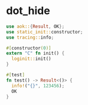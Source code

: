 [‼️]: ✏️README.mdt

# dot_hide

```rust
use aok::{Result, OK};
use static_init::constructor;
use tracing::info;

#[constructor(0)]
extern "C" fn init() {
  loginit::init()
}

#[test]
fn test() -> Result<()> {
  info!("{}", 123456);
  OK
}
```
